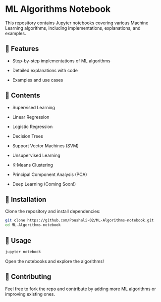 # ML Algorithms Notebook
This repository contains Jupyter notebooks covering various Machine Learning algorithms, including implementations, explanations, and examples.

## 📌 Features
- Step-by-step implementations of ML algorithms

- Detailed explanations with code

- Examples and use cases

## 📂 Contents
- Supervised Learning

- Linear Regression

- Logistic Regression

- Decision Trees

- Support Vector Machines (SVM)

- Unsupervised Learning

- K-Means Clustering

- Principal Component Analysis (PCA)

- Deep Learning (Coming Soon!)

## 🔧 Installation
Clone the repository and install dependencies:

```bash
git clone https://github.com/Poushali-02/ML-Algorithms-notebook.git
cd ML-Algorithms-notebook
```
## 🚀 Usage
```bash
jupyter notebook
```
Open the notebooks and explore the algorithms!

## 🤝 Contributing
Feel free to fork the repo and contribute by adding more ML algorithms or improving existing ones.

